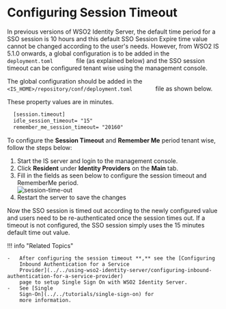 # Configuring Session Timeout

In previous versions of WSO2 Identity Server, the default time period
for a SSO session is 10 hours and this default SSO Session Expire time
value cannot be changed according to the user's needs. However, from
WSO2 IS 5.1.0 onwards, a global configuration is to be added in the
`         deployment.toml        ` file (as explained below) and the SSO
session timeout can be configured tenant wise using the management
console.

The global configuration should be added in the
`         <IS_HOME>/repository/conf/deployment.toml        ` file as shown below.

These property values are in minutes.

```xml
  [session.timeout]
  idle_session_timeout= "15"
  remember_me_session_timeout= "20160"
```

To configure the **Session Timeout** and **Remember Me** period tenant
wise, follow the steps below:

1.  Start the IS server and login to the management console.
2.  Click **Resident** under **Identity Providers** on the **Main** tab.
3.  Fill in the fields as seen below to configure the session timeout
    and RememberMe period.  
    ![session-time-out](../../assets/img/using-wso2-identity-server/session-time-out.png) 
4.  Restart the server to save the changes

Now the SSO session is timed out according to the newly configured value
and users need to be re-authenticated once the session times out. If a
timeout is not configured, the SSO session simply uses the 15 minutes
default time out value.

!!! info "Related Topics"

    -   After configuring the session timeout **,** see the [Configuring
        Inbound Authentication for a Service
        Provider](../../using-wso2-identity-server/configuring-inbound-authentication-for-a-service-provider)
        page to setup Single Sign On with WSO2 Identity Server.
    -   See [Single
        Sign-On](../../tutorials/single-sign-on) for
        more information.
